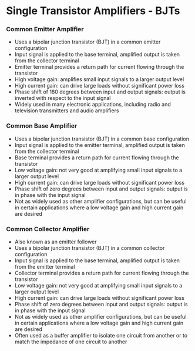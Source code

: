 # Single Transistor Amplifiers - BJTs

### Common Emitter Amplifier
- Uses a bipolar junction transistor (BJT) in a common emitter configuration
- Input signal is applied to the base terminal, amplified output is taken from the collector terminal
- Emitter terminal provides a return path for current flowing through the transistor
- High voltage gain: amplifies small input signals to a larger output level
- High current gain: can drive large loads without significant power loss
- Phase shift of 180 degrees between input and output signals: output is inverted with respect to the input signal
- Widely used in many electronic applications, including radio and television transmitters and audio amplifiers

### Common Base Amplifier
- Uses a bipolar junction transistor (BJT) in a common base configuration
- Input signal is applied to the emitter terminal, amplified output is taken from the collector terminal
- Base terminal provides a return path for current flowing through the transistor
- Low voltage gain: not very good at amplifying small input signals to a larger output level
- High current gain: can drive large loads without significant power loss
- Phase shift of zero degrees between input and output signals: output is in phase with the input signal
- Not as widely used as other amplifier configurations, but can be useful in certain applications where a low voltage gain and high current gain are desired

### Common Collector Amplifier
- Also known as an emitter follower
- Uses a bipolar junction transistor (BJT) in a common collector configuration
- Input signal is applied to the base terminal, amplified output is taken from the emitter terminal
- Collector terminal provides a return path for current flowing through the transistor
- Low voltage gain: not very good at amplifying small input signals to a larger output level
- High current gain: can drive large loads without significant power loss
- Phase shift of zero degrees between input and output signals: output is in phase with the input signal
- Not as widely used as other amplifier configurations, but can be useful in certain applications where a low voltage gain and high current gain are desired
- Often used as a buffer amplifier to isolate one circuit from another or to match the impedance of one circuit to another
